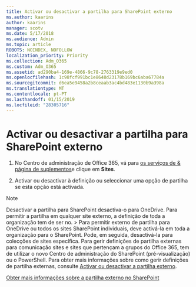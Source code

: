 ```yaml
---
title: Activar ou desactivar a partilha para SharePoint externo
ms.author: kaarins
author: kaarins
manager: scotv
ms.date: 5/17/2018
ms.audience: Admin
ms.topic: article
ROBOTS: NOINDEX, NOFOLLOW
localization_priority: Priority
ms.collection: Adm_O365
ms.custom: Adm_O365
ms.assetid: ad290ba4-169e-4866-9c78-2763319e9ed0
ms.openlocfilehash: 1c98fcf991bc1e8648d23178b169bc6aba67784a
ms.sourcegitcommit: d6ea5e9458a2b8ceaab3ac4bd483e1130b9a398a
ms.translationtype: MT
ms.contentlocale: pt-PT
ms.lasthandoff: 01/15/2019
ms.locfileid: "28305716"
---
```

# <a name="turn-external-sharing-on-or-off-for-sharepoint"></a>Activar ou desactivar a partilha para SharePoint externo

1. No Centro de administração de Office 365, vá para [os serviços de &amp; página de suplementos](https://portal.office.com/adminportal/home#/Settings/ServicesAndAddIns)e clique em **Sites**.
    
2. Activar ou desactivar à definição ou seleccionar uma opção de partilha se esta opção está activada.
    
> [!NOTE]
> Desactivar a partilha para SharePoint desactiva-o para OneDrive. Para permitir a partilha em qualquer site externo, a definição de toda a organização tem de ser no. > Para permitir externo de partilha para OneDrive ou todos os sites SharePoint individuais, deve activá-la em toda a organização para o SharePoint. Pode, em seguida, desactivá-la para colecções de sites específica. Para gerir definições de partilha externas para comunicação sites e sites que pertençam a grupos do Office 365, tem de utilizar o novo Centro de administração do SharePoint (pré-visualização) ou o PowerShell. Para obter mais informações sobre como gerir definições de partilha externas, consulte [Activar ou desactivar a partilha externo](https://go.microsoft.com/fwlink/?linkid=866426). 
  
[Obter mais informações sobre a partilha externo no SharePoint](https://go.microsoft.com/fwlink/?linkid=734908)
  


